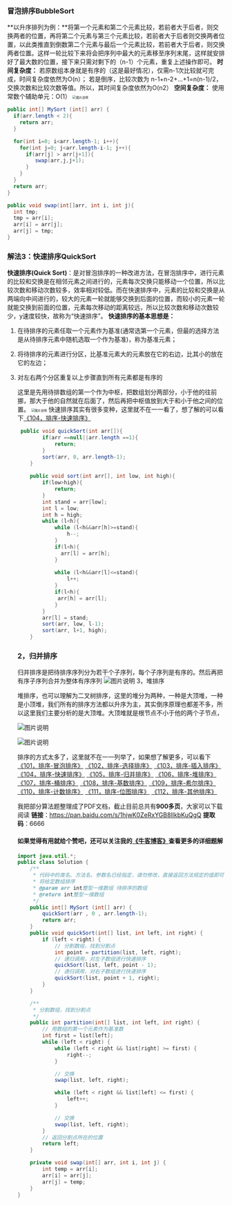 ### **冒泡排序BubbleSort**

**以升序排列为例：**将第一个元素和第二个元素比较，若前者大于后者，则交换两者的位置，再将第二个元素与第三个元素比较，若前者大于后者则交换两者位置，以此类推直到倒数第二个元素与最后一个元素比较，若前者大于后者，则交换两者位置。这样一轮比较下来将会把序列中最大的元素移至序列末尾，这样就安排好了最大数的位置，接下来只需对剩下的（n-1）个元素，重复上述操作即可。
**时间复杂度：**
若原数组本身就是有序的（这是最好情况），仅需n-1次比较就可完成，时间复杂度依然为O(n）；
若是倒序，比较次数为 n-1+n-2+...+1=n(n-1)/2，交换次数和比较次数等值。所以，其时间复杂度依然为O(n2）
**空间复杂度：**
使用常数个辅助单元：O(1）
<img src="https://uploadfiles.nowcoder.com/images/20210110/973419228_1610274665928/6FED7087BC078233E7C8BDF16C8678DA" alt="图片说明" style="zoom:50%;" />

```java
public int[] MySort (int[] arr) {
  if(arr.length < 2){
    return arr;
  }

  for(int i=0; i<arr.length-1; i++){
    for(int j=0; j<arr.length-i-1; j++){
      if(arr[j] > arr[j+1]){
         swap(arr,j,j+1);
      }
    }
  }
  return arr;
}

public void swap(int[]arr, int i, int j){
  int tmp;
  tmp = arr[i];
  arr[i] = arr[j];
  arr[j] = tmp;
}
```

### **解法3：快速排序QuickSort**

**快速排序(Quick Sort)**：是对冒泡排序的一种改进方法，在冒泡排序中，进行元素的比较和交换是在相邻元素之间进行的，元素每次交换只能移动一个位置，所以比较次数和移动次数较多，效率相对较低。而在快速排序中，元素的比较和交换是从两端向中间进行的，较大的元素一轮就能够交换到后面的位置，而较小的元素一轮就能交换到前面的位置，元素每次移动的距离较远，所以比较次数和移动次数较少，y速度较快，故称为“快速排序”。
**快速排序的基本思想是：**

1. 在待排序的元素任取一个元素作为基准(通常选第一个元素，但最的选择方法是从待排序元素中随机选取一个作为基准)，称为基准元素； 

2. 将待排序的元素进行分区，比基准元素大的元素放在它的右边，比其小的放在它的左边； 

3. 对左右两个分区重复以上步骤直到所有元素都是有序的

   这里是先用待排数组的第一个作为中枢，把数组划分两部分，小于他的往前挪，那大于他的自然就在后面了，然后再把中枢值放到大于和小于他之间的位置。
   <img src="https://uploadfiles.nowcoder.com/images/20210321/606614833_1616334555029/56C83B693CEEF4B688B1299F1F6A50C0" alt="图片说明" style="zoom:50%;" />
   快速排序其实有很多变种，这里就不在一一看了，想了解的可以看下[《104，排序-快速排序》](https://mp.weixin.qq.com/s?__biz=MzU0ODMyNDk0Mw==&mid=2247484357&idx=1&sn=860d1480ade4c657c50d6bf8431a4345&chksm=fb4190e5cc3619f3f28040c09a6d168ae26e7cce3c781694a8ddcaf6b4beef878bcbc4eb460f&token=1394142492&lang=zh_CN#rd)

   ```java
    public void quickSort(int arr[]){
           if(arr ==null||arr.length ==1){
               return;
           }
           sort(arr, 0, arr.length-1);
       }
       
       public void sort(int arr[], int low, int high){
           if(low>high){
               return;
           }
           int stand = arr[low];
           int l = low;
           int h = high;
           while (l<h){
               while (l<h&&arr[h]>=stand){
                   h--;
               }
               if(l<h){
                 arr[l] = arr[h];  
               }
               
               while (l<h&&arr[l]<=stand){
                   l++;
               }
               if(l<h){
                arr[h] = arr[l];
               }
           }
           arr[l] = stand;
           sort(arr, low, l-1);
           sort(arr, l+1, high);
       }
   ```

   

   ### 2，归并排序

   归并排序是把待排序序列分为若干个子序列，每个子序列是有序的。然后再把有序子序列合并为整体有序序列
   ![图片说明](https://uploadfiles.nowcoder.com/images/20210321/606614833_1616334693875/8A3A4D01C48A4DF6D978F61919F0EAEF)
   3，堆排序

   堆排序，也可以理解为二叉树排序，这里的堆分为两种，一种是大顶堆，一种是小顶堆，我们所有的排序方法都以升序为主，其实倒序原理也都差不多，所以这里我们主要分析的是大顶堆。大顶堆就是根节点不小于他的两个子节点，

   ![图片说明](https://uploadfiles.nowcoder.com/images/20210321/606614833_1616334975084/EF78ABFCCAEE77AF60D5740B21F7DEE8)

   ![图片说明](https://uploadfiles.nowcoder.com/images/20210321/606614833_1616334992685/5C14414B7B15BA0FEEAD12D78D829941)

   排序的方式太多了，这里就不在一一列举了，如果想了解更多，可以看下
   [《101，排序-冒泡排序》](https://mp.weixin.qq.com/s?__biz=MzU0ODMyNDk0Mw==&mid=2247484354&idx=1&sn=ea88f781cf204ddae4538995da72e920&chksm=fb4190e2cc3619f45b361745607172daf0ba66f9d7a5d0c3700198c403560b822ae96bda93e9&token=1394142492&lang=zh_CN#rd)
   [《102，排序-选择排序》](https://mp.weixin.qq.com/s?__biz=MzU0ODMyNDk0Mw==&mid=2247484355&idx=1&sn=0724a1084e7b8c148dad90a22ef48dd8&chksm=fb4190e3cc3619f5d6d2c0d573d48e15821109feeb30dcbe06ebf196db6000241921cd8be990&token=1394142492&lang=zh_CN#rd)
   [《103，排序-插入排序》](https://mp.weixin.qq.com/s?__biz=MzU0ODMyNDk0Mw==&mid=2247484356&idx=1&sn=8119767219e3e8f304ec0c5f88e089ad&chksm=fb4190e4cc3619f2413fe5f5d4983aa8bfa727b24193068586aa83ed3be9eb929a1c72745b2a&token=1394142492&lang=zh_CN#rd)
   [《104，排序-快速排序》](https://mp.weixin.qq.com/s?__biz=MzU0ODMyNDk0Mw==&mid=2247484357&idx=1&sn=860d1480ade4c657c50d6bf8431a4345&chksm=fb4190e5cc3619f3f28040c09a6d168ae26e7cce3c781694a8ddcaf6b4beef878bcbc4eb460f&token=1394142492&lang=zh_CN#rd)
   [《105，排序-归并排序》](https://mp.weixin.qq.com/s?__biz=MzU0ODMyNDk0Mw==&mid=2247484358&idx=1&sn=864af82e076daae17fbbe205d7e1a715&chksm=fb4190e6cc3619f0ee601ae741313f1f1be8b95c918481c523a858bfca942dcd6fa4fd233642&token=1394142492&lang=zh_CN#rd)
   [《106，排序-堆排序》](https://mp.weixin.qq.com/s?__biz=MzU0ODMyNDk0Mw==&mid=2247484359&idx=1&sn=efab1370dfa467440dc75db4ee175044&chksm=fb4190e7cc3619f136375921e44e6e4ed83fd5208558b666416381fc6fa771ffd7a13a36cee5&token=1394142492&lang=zh_CN#rd)
   [《107，排序-桶排序》](https://mp.weixin.qq.com/s?__biz=MzU0ODMyNDk0Mw==&mid=2247484360&idx=1&sn=07e381c36ec61598ea258729298ca1e9&chksm=fb4190e8cc3619fed545196daa516e769b16c832b7a4ef98d4f04ca06a034d016a7398402b33&token=1394142492&lang=zh_CN#rd)
   [《108，排序-基数排序》](https://mp.weixin.qq.com/s?__biz=MzU0ODMyNDk0Mw==&mid=2247484361&idx=1&sn=13f8e5afb80ac50ffcdccd6866ef0311&chksm=fb4190e9cc3619ff420e8b6060266f5df80d7d7cb0a9b81142d9785231484dc80c1de38f66f4&token=1394142492&lang=zh_CN#rd)
   [《109，排序-希尔排序》](https://mp.weixin.qq.com/s?__biz=MzU0ODMyNDk0Mw==&mid=2247484362&idx=1&sn=29e4a5e45e07e5ace9503689493ce7b8&chksm=fb4190eacc3619fc1d13dc88c63553d46918a17feb522ccc691e50c638576606b4ff7c4dd7a9&token=1394142492&lang=zh_CN#rd)
   [《110，排序-计数排序》](https://mp.weixin.qq.com/s?__biz=MzU0ODMyNDk0Mw==&mid=2247484380&idx=1&sn=4b89a97d0a8fee03017c0a2c08676451&chksm=fb4190fccc3619ea9394d6d9501e4fc294ffabf3cfc5e2417bee1f5c958f3ab190301bfdd7bc&token=1394142492&lang=zh_CN#rd)
   [《111，排序-位图排序》](https://mp.weixin.qq.com/s?__biz=MzU0ODMyNDk0Mw==&mid=2247484391&idx=1&sn=3b0add7d1eff5bb518bce6c64efd4557&chksm=fb4190c7cc3619d1b739f6e97d7425309ef8bb22f1cadf26dcd6171163ae7975e52a34bd8ebe&token=1394142492&lang=zh_CN#rd)
   [《112，排序-其他排序》](https://mp.weixin.qq.com/s?__biz=MzU0ODMyNDk0Mw==&mid=2247484393&idx=1&sn=c89a59d65e918ff6eed640004da779aa&chksm=fb4190c9cc3619dfd22fb5bb15cfcdd281b0bf7800cad6a3893956d135476ce1cd357c817c64&token=1394142492&lang=zh_CN#rd)

   

   我把部分算法题整理成了PDF文档，截止目前总共有**900多页**，大家可以下载阅读
   **链接**：https://pan.baidu.com/s/1hjwK0ZeRxYGB8lIkbKuQgQ
   **提取码**：6666 

   #### 如果觉得有用就给个赞吧，还可以关注我的[《牛客博客》](https://blog.nowcoder.net/sdwwld)查看更多的详细题解

   ```java
   import java.util.*;
   public class Solution {
       /**
        * 代码中的类名、方法名、参数名已经指定，请勿修改，直接返回方法规定的值即可
        * 将给定数组排序
        * @param arr int整型一维数组 待排序的数组
        * @return int整型一维数组
        */
       public int[] MySort (int[] arr) {
           quickSort(arr , 0 , arr.length-1);
           return arr;
       }
       public void quickSort(int[] list, int left, int right) {
           if (left < right) {
               // 分割数组，找到分割点
               int point = partition(list, left, right);
               // 递归调用，对左子数组进行快速排序
               quickSort(list, left, point - 1);
               // 递归调用，对右子数组进行快速排序
               quickSort(list, point + 1, right);
           }
       }
   
       /**
        * 分割数组，找到分割点
        */
       public int partition(int[] list, int left, int right) {
           // 用数组的第一个元素作为基准数
           int first = list[left];
           while (left < right) {
               while (left < right && list[right] >= first) {
                   right--;
               }
   
               // 交换
               swap(list, left, right);
   
               while (left < right && list[left] <= first) {
                   left++;
               }
   
               // 交换
               swap(list, left, right);
           }
           // 返回分割点所在的位置
           return left;
       }
   
       private void swap(int[] arr, int i, int j) {
           int temp = arr[i];
           arr[i] = arr[j];
           arr[j] = temp;
       }
   }
   ```

   
